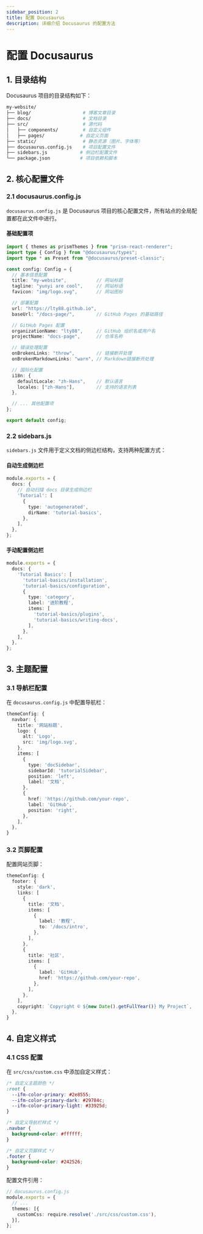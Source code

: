 ```yaml
---
sidebar_position: 2
title: 配置 Docusaurus
description: 详细介绍 Docusaurus 的配置方法
---
```


# 配置 Docusaurus

## 1. 目录结构

Docusaurus 项目的目录结构如下：

```bash
my-website/
├── blog/                   # 博客文章目录
├── docs/                   # 文档目录
├── src/                    # 源代码
│   ├── components/         # 自定义组件
│   ├── pages/             # 自定义页面
├── static/                 # 静态资源（图片、字体等）
├── docusaurus.config.js    # 项目配置文件
├── sidebars.js            # 侧边栏配置文件
└── package.json           # 项目依赖和脚本
```

## 2. 核心配置文件

### 2.1 docusaurus.config.js

`docusaurus.config.js` 是 Docusaurus 项目的核心配置文件，所有站点的全局配置都在此文件中进行。

#### 基础配置项

```typescript
import { themes as prismThemes } from "prism-react-renderer";
import type { Config } from "@docusaurus/types";
import type * as Preset from "@docusaurus/preset-classic";

const config: Config = {
  // 基本信息配置
  title: "my-website",           // 网站标题
  tagline: "yunyi are cool",     // 网站标语
  favicon: "img/logo.svg",       // 网站图标

  // 部署配置
  url: "https://lty88.github.io",
  baseUrl: "/docs-page/",        // GitHub Pages 的基础路径

  // GitHub Pages 配置
  organizationName: "lty88",     // GitHub 组织名或用户名
  projectName: "docs-page",      // 仓库名称

  // 错误处理配置
  onBrokenLinks: "throw",        // 链接断开处理
  onBrokenMarkdownLinks: "warn", // Markdown链接断开处理

  // 国际化配置
  i18n: {
    defaultLocale: "zh-Hans",    // 默认语言
    locales: ["zh-Hans"],        // 支持的语言列表
  },

  // ... 其他配置项
};

export default config;
```

### 2.2 sidebars.js

`sidebars.js` 文件用于定义文档的侧边栏结构，支持两种配置方式：

#### 自动生成侧边栏

```typescript
module.exports = {
  docs: {
    // 自动扫描 docs 目录生成侧边栏
    'Tutorial': [
      {
        type: 'autogenerated',
        dirName: 'tutorial-basics',
      },
    ],
  },
};
```

#### 手动配置侧边栏

```typescript
module.exports = {
  docs: {
    'Tutorial Basics': [
      'tutorial-basics/installation',
      'tutorial-basics/configuration',
      {
        type: 'category',
        label: '进阶教程',
        items: [
          'tutorial-basics/plugins',
          'tutorial-basics/writing-docs',
        ],
      },
    ],
  },
};
```

## 3. 主题配置

### 3.1 导航栏配置

在 `docusaurus.config.js` 中配置导航栏：

```typescript
themeConfig: {
  navbar: {
    title: '网站标题',
    logo: {
      alt: 'Logo',
      src: 'img/logo.svg',
    },
    items: [
      {
        type: 'docSidebar',
        sidebarId: 'tutorialSidebar',
        position: 'left',
        label: '文档',
      },
      {
        href: 'https://github.com/your-repo',
        label: 'GitHub',
        position: 'right',
      },
    ],
  },
}
```

### 3.2 页脚配置

配置网站页脚：

```typescript
themeConfig: {
  footer: {
    style: 'dark',
    links: [
      {
        title: '文档',
        items: [
          {
            label: '教程',
            to: '/docs/intro',
          },
        ],
      },
      {
        title: '社区',
        items: [
          {
            label: 'GitHub',
            href: 'https://github.com/your-repo',
          },
        ],
      },
    ],
    copyright: `Copyright © ${new Date().getFullYear()} My Project`,
  },
}
```

## 4. 自定义样式

### 4.1 CSS 配置

在 `src/css/custom.css` 中添加自定义样式：

```css
/* 自定义主题颜色 */
:root {
  --ifm-color-primary: #2e8555;
  --ifm-color-primary-dark: #29784c;
  --ifm-color-primary-light: #33925d;
}

/* 自定义导航栏样式 */
.navbar {
  background-color: #ffffff;
}

/* 自定义页脚样式 */
.footer {
  background-color: #242526;
}
```

配置文件引用：

```typescript
// docusaurus.config.js
module.exports = {
  // ...
  themes: [{
    customCss: require.resolve('./src/css/custom.css'),
  }],
};
```